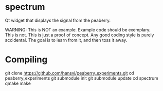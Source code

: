 spectrum
========
Qt widget that displays the signal from the peaberry.

WARNING: This is NOT an example. Example code should be exemplary. This is not.
This is just a proof of concept. Any good coding style is purely accidental.
The goal is to learn from it, and then toss it away.

Compiling
=========

 git clone https://github.com/hansvi/peaberry_experiments.git
 cd peaberry_experiments
 git submodule init
 git submodule update
 cd spectrum
 qmake
 make
